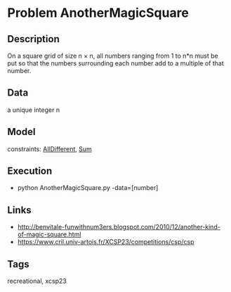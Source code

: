 # Problem AnotherMagicSquare
## Description
On a square grid of size n × n, all numbers ranging from 1 to n*n must be put so that the numbers surrounding each number add to a multiple of that number.

## Data
  a unique integer n

## Model
  constraints: [AllDifferent](http://pycsp.org/documentation/constraints/AllDifferent), [Sum](http://pycsp.org/documentation/constraints/Sum)

## Execution
  - python AnotherMagicSquare.py -data=[number]

## Links
  - http://benvitale-funwithnum3ers.blogspot.com/2010/12/another-kind-of-magic-square.html
  - https://www.cril.univ-artois.fr/XCSP23/competitions/csp/csp

## Tags
  recreational, xcsp23
